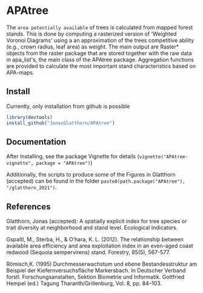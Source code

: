 # APAtree

The `area potentially available` of trees is calculated from
  mapped forest stands. This is done by computing a rasterized version of
  'Weighted Voronoi Diagrams' using a an approximation of the trees competitive
  ability (e.g., crown radius, leaf area) as weight. The main output are Raster*
  objects from the raster package that are stored together with the raw data in
  apa_list's, the main class of the APAtree package. Aggregation functions are
  provided to calculate the most important stand characteristics based on APA-maps.
  
## Install

Currently, only installation from github is possible
```r
library(devtools)
install_github("JonasGlatthorn/APAtree")
```

## Documentation

After Installing, see the package Vignette for details (`vignette("APAtree-vignette", package = "APAtree")`)

Additionally, the scripts to produce some of the Figures in Glatthorn (accepted) can be found
in the folder `paste0(path.package("APAtree"), "/glatthorn_2021")`.

## References

Glatthorn, Jonas (accepted): A spatially explicit index for tree species or trait diversity
at neighborhood and stand level. Ecological Indicators.

Gspaltl, M., Sterba, H., & O’hara, K. L. (2012). The relationship
between available area efficiency and area exploitation index in an even-aged
coast redwood (Sequoia sempervirens) stand. Forestry, 85(5), 567-577.

Römisch,K. (1995) Durchmesserwachstum und ebene Bestandesstruktur am Beispiel der Kiefernversuchsfläche Markersbach. In Deutscher Verband forstl.
Forschungsanstalten, Sektion Biometrie und Informatik. Gottfried Hempel (ed.) Tagung Tharanth/Grillenburg, Vol. 8, pp. 84–103.


